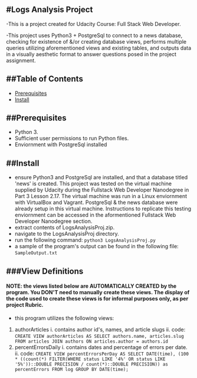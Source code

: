 #Logs Analysis Project
----------------------
-This is a project created for Udacity Course: Full Stack Web Developer.

-This project uses Python3 + PostgreSql to connect to a news database, checking for existence of &/or creating database views, performs multiple queries utilizing aforementioned views and existing tables, and outputs data in a visually aesthetic format to answer questions posed in the project assignment.

##Table of Contents
-------------------
- [Prerequisites](#prerequisites)
- [Install](#install)

##Prerequisites
---------------
- Python 3.
- Sufficient user permissions to run Python files.
- Enviornment with PostgreSql installed


##Install
---------
- ensure Python3 and PostgreSql are installed, and that a database titled 'news' is created.  This project was tested on the virtual machine supplied by Udacity during the Fullstack Web Developer Nanodegree in Part 3 Lesson 2.17.  The virtual machine was run in a Linux enviornment with VirtualBox and Vagrant.  PostgreSql & the news database were already setup in this virtual machine.  Instructions to replicate this testing enviornment can be accessed in the aformentioned Fullstack Web Developer Nanodegree section.
- extract contents of LogsAnalysisProj.zip.
- navigate to the LogsAnalysisProj directory.
- run the following command: `python3 LogsAnalysisProj.py`
- a sample of the program's output can be found in the following file: `SampleOutput.txt`


###View Definitions
-------------------
#### NOTE: the views listed below are AUTOMATICALLY CREATED by the program.  You DON'T need to manually create these views.  The display of the code used to create these views is for informal purposes only, as per project Rubric.
- this program utilizes the following views:
1. authorArticles
    i. contains author id's, names, and article slugs
    ii. code: ``CREATE VIEW authorArticles AS SELECT authors.name, articles.slug FROM articles JOIN authors ON articles.author = authors.id``
2. percentErrorsDaily
    i.  contains dates and percentage of errors per date.
    ii.  code: ``CREATE VIEW percentErrorsPerDay AS
    SELECT DATE(time), (100 * ((count(*) FILTER(WHERE status LIKE '4%' OR status LIKE '5%'))::DOUBLE PRECISION / count(*)::DOUBLE PRECISION)) as percentErrors
    FROM log
    GROUP BY DATE(time);``